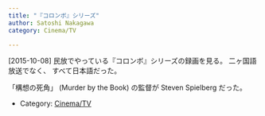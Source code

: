 ```yaml
---
title: "『コロンボ』シリーズ"
author: Satoshi Nakagawa
category: Cinema/TV

---
```


[2015-10-08]  民放でやっている『コロンボ』シリーズの録画を見る。
二ヶ国語放送でなく、
すべて日本語だった。

「構想の死角」 (Murder by the Book) の監督が
Steven Spielberg だった。

- Category: [Cinema/TV](categories.html#Cinema/TV)

